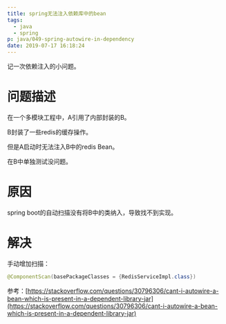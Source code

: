 ```yaml
---
title: spring无法注入依赖库中的bean
tags:
  - java
  - spring
p: java/049-spring-autowire-in-dependency
date: 2019-07-17 16:18:24
---
```


记一次依赖注入的小问题。

# 问题描述

在一个多模块工程中，A引用了内部封装的B。

B封装了一些redis的缓存操作。

但是A启动时无法注入B中的redis Bean。

在B中单独测试没问题。

# 原因
spring boot的自动扫描没有将B中的类纳入，导致找不到实现。

# 解决
手动增加扫描：

```java
@ComponentScan(basePackageClasses = {RedisServiceImpl.class})
```

参考：[https://stackoverflow.com/questions/30796306/cant-i-autowire-a-bean-which-is-present-in-a-dependent-library-jar](https://stackoverflow.com/questions/30796306/cant-i-autowire-a-bean-which-is-present-in-a-dependent-library-jar)

